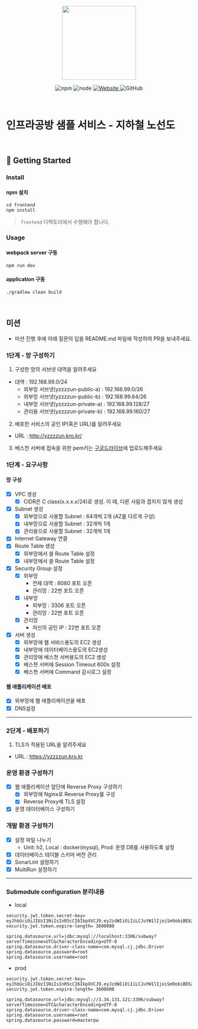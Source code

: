 <p align="center">
    <img width="200px;" src="https://raw.githubusercontent.com/woowacourse/atdd-subway-admin-frontend/master/images/main_logo.png"/>
</p>
<p align="center">
  <img alt="npm" src="https://img.shields.io/badge/npm-%3E%3D%205.5.0-blue">
  <img alt="node" src="https://img.shields.io/badge/node-%3E%3D%209.3.0-blue">
  <a href="https://edu.nextstep.camp/c/R89PYi5H" alt="nextstep atdd">
    <img alt="Website" src="https://img.shields.io/website?url=https%3A%2F%2Fedu.nextstep.camp%2Fc%2FR89PYi5H">
  </a>
  <img alt="GitHub" src="https://img.shields.io/github/license/next-step/atdd-subway-service">
</p>
<br>

# 인프라공방 샘플 서비스 - 지하철 노선도

<br>

## 🚀 Getting Started

### Install
#### npm 설치
```
cd frontend
npm install
```
> `frontend` 디렉토리에서 수행해야 합니다.

### Usage
#### webpack server 구동
```
npm run dev
```
#### application 구동
```
./gradlew clean build
```
<br>

## 미션

* 미션 진행 후에 아래 질문의 답을 README.md 파일에 작성하여 PR을 보내주세요.

### 1단계 - 망 구성하기
1. 구성한 망의 서브넷 대역을 알려주세요
- 대역 : 192.168.99.0/24
  - 외부망 서브넷(yzzzzun-public-a) : 192.168.99.0/26
  - 외부망 서브넷(yzzzzun-public-b) : 192.168.99.64/26
  - 내부망 서브넷(yzzzzun-private-a) : 192.168.99.128/27
  - 관리용 서브넷(yzzzzun-private-b) : 192.168.99.160/27

2. 배포한 서비스의 공인 IP(혹은 URL)를 알려주세요

- URL : http://yzzzzun.kro.kr/

3. 베스천 서버에 접속을 위한 pem키는 [구글드라이브](https://drive.google.com/drive/folders/1dZiCUwNeH1LMglp8dyTqqsL1b2yBnzd1?usp=sharing)에 업로드해주세요

### 1단계 - 요구사항

#### 망 구성

- [x] VPC 생성
  - [x] CIDR은 C class(x.x.x.x/24)로 생성. 이 때, 다른 사람과 겹치지 않게 생성
- [x] Subnet 생성
  - [x] 외부망으로 사용할 Subnet : 64개씩 2개 (AZ를 다르게 구성)
  - [x] 내부망으로 사용할 Subnet : 32개씩 1개
  - [x] 관리용으로 사용할 Subnet : 32개씩 1개
- [x] Internet Gateway 연결
- [x] Route Table 생성
  - [x] 외부망에서 쓸 Route Table 설정
  - [x] 내부망에서 쓸 Route Table 설정
- [x] Security Group 설정
  - [x] 외부망
    - 전체 대역 : 8080 포트 오픈
    - 관리망 : 22번 포트 오픈
  - [x] 내부망
    - 외부망 : 3306 포트 오픈
    - 관리망 : 22번 포트 오픈
  - [x] 관리망
    - 자신의 공인 IP : 22번 포트 오픈
- [x] 서버 생성
  - [x] 외부망에 웹 서비스용도의 EC2 생성
  - [x] 내부망에 데이터베이스용도의 EC2생성
  - [x] 관리망에 베스쳔 서버용도의 EC2 생성
  - [x] 베스쳔 서버에 Session Timeout 600s 설정
  - [x] 베스쳔 서버에 Command 감시로그 설정

#### 웹 애플리케이션 배포

- [x] 외부망에 웹 애플리케이션을 배포
- [x] DNS설정

---

### 2단계 - 배포하기
1. TLS가 적용된 URL을 알려주세요

- URL : https://yzzzzun.kro.kr

### 운영 환경 구성하기

- [x] 웹 애플리케이션 앞단에 Reverse Proxy 구성하기
  - [x] 외부망에 Nginx로 Reverse Proxy를 구성
  - [x] Reverse Proxy에 TLS 설정
- [x] 운영 데이터베이스 구성하기

### 개발 환경 구성하기

- [x] 설정 파일 나누기
  -  Unit: h2, Local : docker(mysql), Prod: 운영 DB를 사용하도록 설정
- [x] 데이터베이스 테이블 스키마 버전 관리
- [x] SonarLint 설정하기
- [x] MultiRun 설정하기

---

### Submodule configuration 분리내용

- local

```properties
security.jwt.token.secret-key= eyJhbGciOiJIUzI1NiIsInR5cCI6IkpXVCJ9.eyJzdWIiOiIiLCJuYW1lIjoiSm9obiBEb2UiLCJpYXQiOjE1MTYyMzkwMjJ9.ih1aovtQShabQ7l0cINw4k1fagApg3qLWiB8Kt59Lno
security.jwt.token.expire-length= 3600000

spring.datasource.url=jdbc:mysql://localhost:3306/subway?serverTimezone=UTC&characterEncoding=UTF-8
spring.datasource.driver-class-name=com.mysql.cj.jdbc.Driver
spring.datasource.password=root
spring.datasource.username=root
```

- prod

```properties
security.jwt.token.secret-key= eyJhbGciOiJIUzI1NiIsInR5cCI6IkpXVCJ9.eyJzdWIiOiIiLCJuYW1lIjoiSm9obiBEb2UiLCJpYXQiOjE1MTYyMzkwMjJ9.ih1aovtQShabQ7l0cINw4k1fagApg3qLWiB8Kt59Lno
security.jwt.token.expire-length= 3600000

spring.datasource.url=jdbc:mysql://3.34.131.121:3306/subway?serverTimezone=UTC&characterEncoding=UTF-8
spring.datasource.driver-class-name=com.mysql.cj.jdbc.Driver
spring.datasource.username=root
spring.datasource.password=masterpw
```
